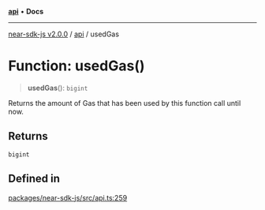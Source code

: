 [**api**](../README.md) • **Docs**

***

[near-sdk-js v2.0.0](../../packages.md) / [api](../README.md) / usedGas

# Function: usedGas()

> **usedGas**(): `bigint`

Returns the amount of Gas that has been used by this function call until now.

## Returns

`bigint`

## Defined in

[packages/near-sdk-js/src/api.ts:259](https://github.com/dim-daskalov/near-sdk-js/blob/d666013bbb17e79dbf6b4425d4bac78f40b0804c/packages/near-sdk-js/src/api.ts#L259)
